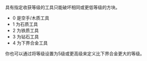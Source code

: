 具有指定收获等级的工具只能破坏相同或更低等级的方块。

* 0 是空手/木质工具
* 1 为石质工具
* 2 为铁质工具
* 3 为钻石工具
* 4 为下界合金工具

你也可以通过将等级设置为5级或更高级来定义比下界合金更大的等级。